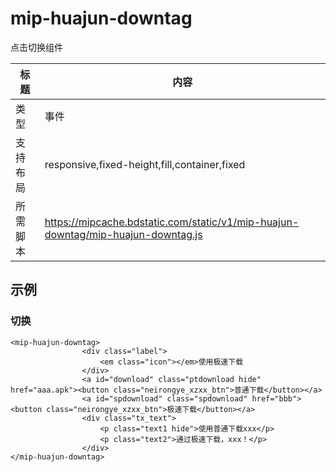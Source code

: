 # mip-huajun-downtag

点击切换组件

标题|内容
----|----
类型|事件
支持布局| responsive,fixed-height,fill,container,fixed
所需脚本|https://mipcache.bdstatic.com/static/v1/mip-huajun-downtag/mip-huajun-downtag.js

## 示例

### 切换

```
<mip-huajun-downtag>
                <div class="label">
                    <em class="icon"></em>使用极速下载                
                </div>
                <a id="download" class="ptdownload hide" href="aaa.apk"><button class="neirongye_xzxx_btn">普通下载</button></a>                
                <a id="spdownload" class="spdownload" href="bbb"><button class="neirongye_xzxx_btn">极速下载</button></a>
                <div class="tx_text">
                    <p class="text1 hide">使用普通下载xxx</p>
                    <p class="text2">通过极速下载，xxx！</p>
                </div>
</mip-huajun-downtag>



